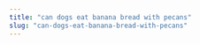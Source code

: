 ```yaml
---
title: "can dogs eat banana bread with pecans"
slug: "can-dogs-eat-banana-bread-with-pecans"
---
```


